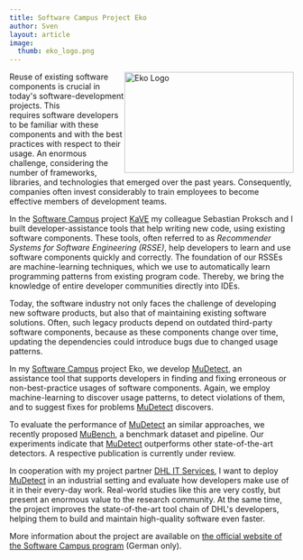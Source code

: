 ```yaml
---
title: Software Campus Project Eko
author: Sven
layout: article
image:
  thumb: eko_logo.png
---
```

<img style="float:right;" src="../images/eko_logo.png" alt="Eko Logo" width="300" height="179" />
Reuse of existing software components is crucial in today's software-development projects. This requires software developers to be familiar with these components and with the best practices with respect to their usage. An enormous challenge, considering the number of frameworks, libraries, and technologies that emerged over the past years. Consequently, companies often invest considerably to train employees to become effective members of development teams.

In the [Software Campus][1] project [KaVE][2] my colleague Sebastian Proksch and I built developer-assistance tools that help writing new code, using existing software components. These tools, often referred to as *Recommender Systems for Software Engineering (RSSE)*, help developers to learn and use software components quickly and correctly. The foundation of our RSSEs are machine-learning techniques, which we use to automatically learn programming patterns from existing program code. Thereby, we bring the knowledge of entire developer communities directly into IDEs.

Today, the software industry not only faces the challenge of developing new software products, but also that of maintaining existing software solutions. Often, such legacy products depend on outdated third-party software components, because as these components change over time, updating the dependencies could introduce bugs due to changed usage patterns.

In my [Software Campus][1] project Eko, we develop [MuDetect][4], an assistance tool that supports developers in finding and fixing erroneous or non-best-practice usages of software components. Again, we employ machine-learning to discover usage patterns, to detect violations of them, and to suggest fixes for problems [MuDetect][4] discovers.

To evaluate the performance of [MuDetect][4] an similar approaches, we recently proposed [MuBench][5], a benchmark dataset and pipeline. Our experiments indicate that [MuDetect][4] outperforms other state-of-the-art detectors. A respective publication is currently under review.

In cooperation with my project partner [DHL IT Services][3], I want to deploy [MuDetect][4] in an industrial setting and evaluate how developers make use of it in their every-day work. Real-world studies like this are very costly, but present an enormous value to the research community. At the same time, the project improves the state-of-the-art tool chain of DHL's developers, helping them to build and maintain high-quality software even faster.

More information about the project are available on <a href="http://www.softwarecampus.de/aktuelles/forschungsprojekte/projekt/eko-intelligente-entwicklungswerkzeuge-zur-korrekten-wiederverwendung-bestehender-softwarekomponenten/" target="_blank">the official website of the Software Campus program</a> (German only).

 [1]: http://www.softwarecampus.de/
 [2]: http://kave.cc
 [3]: http://www.dpdhl.com/en/about_us/corporate_divisions/it_services.html
 [4]: /eko/mudetect/
 [5]: /publications/2016-05-MSR-MUBench-dataset/
